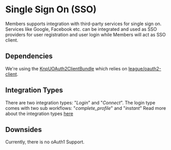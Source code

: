 # Single Sign On (SSO)

Members supports integration with third-party services for single sign on. 
Services like Google, Facebook etc. can be integrated and used as SSO providers for user registration and user login while Members will act as SSO client.

## Dependencies
We're using the [KnpUOAuth2ClientBundle](https://github.com/knpuniversity/oauth2-client-bundle) which relies on [league/oauth2-client](https://oauth2-client.thephpleague.com).

## Integration Types
There are two integration types: "*Login*" and "*Connect*". 
The login type comes with two sub workflows: "*complete_profile*" and "*instant*"
Read more about the integration types [here](./11_IntegrationTypes.md)

## Downsides
Currently, there is no oAuth1 Support.